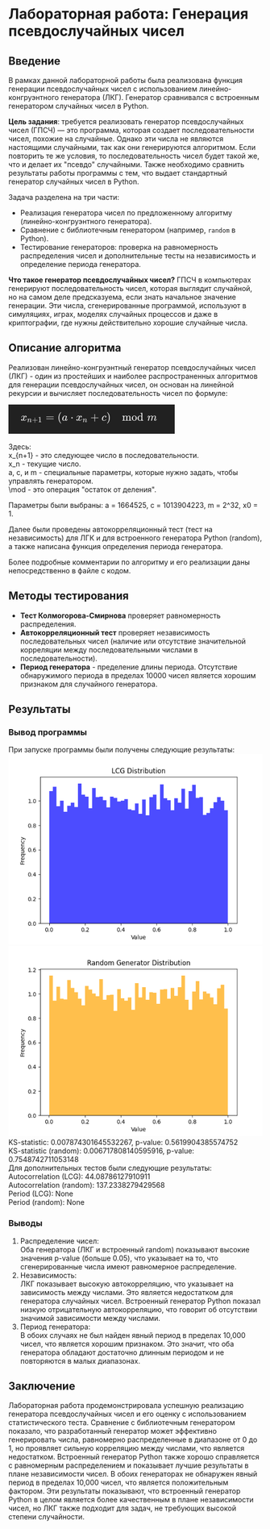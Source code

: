 # Лабораторная работа: Генерация псевдослучайных чисел

## Введение
В рамках данной лабораторной работы была реализована функция генерации псевдослучайных чисел с использованием линейно-конгруэнтного генератора (ЛКГ). Генератор сравнивался с встроенным генератором случайных чисел в Python.

**Цель задания**: требуется реализовать генератор псевдослучайных чисел (ГПСЧ) — это программа, которая создает последовательности чисел, похожие на случайные. Однако эти числа не являются настоящими случайными, так как они генерируются алгоритмом. Если повторить те же условия, то последовательность чисел будет такой же, что и делает их "псевдо" случайными. Также необходимо сравнить результаты работы программы с тем, что выдает стандартный генератор случайных чисел в Python.

Задача разделена на три части:
- Реализация генератора чисел по предложенному алгоритму (линейно-конгруэнтного генератора).
- Сравнение с библиотечным генератором (например, `random` в Python).
- Тестирование генераторов: проверка на равномерность распределения чисел и дополнительные тесты на независимость и определение периода генератора.

**Что такое генератор псевдослучайных чисел?**
ГПСЧ в компьютерах генерируют последовательность чисел, которая выглядит случайной, но на самом деле предсказуема, если знать начальное значение генерации. Эти числа, сгенерированные программой, используют в симуляциях, играх, моделях случайных процессов и даже в криптографии, где нужны действительно хорошие случайные числа.

## Описание алгоритма
Реализован линейно-конгруэнтный генератор псевдослучайных чисел (ЛКГ) - один из простейших и наиболее распространенных алгоритмов для генерации псевдослучайных чисел, он основан на линейной рекурсии и вычисляет последовательность чисел по формуле:

![Алгоритм](alg.png)     
  
Здесь:   
    x_{n+1} - это следующее число в последовательности.   
    x_n - текущие число.   
    a, c, и m - специальные параметры, которые нужно    задать, чтобы управлять генератором.   
    \mod - это операция "остаток от деления".   

Параметры были выбраны: a = 1664525, c = 1013904223, m = 2^32, x0 = 1.   

Далее были проведены автокорреляционный тест (тест на независимость) для ЛГК и для встроенного генератора Python (random), а также написана функция определения периода генератора. 

Более подробные комментарии по алгоритму и его реализации даны непосредственно в файле с кодом.

## Методы тестирования
- **Тест Колмогорова-Смирнова** проверяет равномерность распределения.
- **Автокорреляционный тест** проверяет независимость последовательных чисел (наличие или отсутствие значительной корреляции между последовательными числами в последовательности).
- **Период генератора** - пределение длины периода. Отсутствие обнаружимого периода в пределах 10000 чисел является хорошим признаком для случайного генератора.

## Результаты
### Вывод программы
При запуске программы были получены следующие результаты:
![Гистограмма 1](Figure_1.png)   
![Гистограмма 2](Figure_2.png)   
KS-statistic: 0.007874301645532267, p-value: 0.5619904385574752   
KS-statistic (random): 0.006717808140595916, p-value: 0.7548742711053148   
Для дополнительных тестов были следующие результаты:   
Autocorrelation (LCG): 44.08786127910911   
Autocorrelation (random): 137.2338279429568   
Period (LCG): None   
Period (random): None   

### Выводы
1. Распределение чисел:   
Оба генератора (ЛКГ и встроенный random) показывают высокие значения p-value (больше 0.05), что указывает на то, что сгенерированные числа имеют равномерное распределение.
2. Независимость:   
ЛКГ показывает высокую автокорреляцию, что указывает на зависимость между числами. Это является недостатком для генератора случайных чисел.
Встроенный генератор Python показал низкую отрицательную автокорреляцию, что говорит об отсутствии значимой зависимости между числами.
3. Период генератора:   
В обоих случаях не был найден явный период в пределах 10,000 чисел, что является хорошим признаком. Это значит, что оба генератора обладают достаточно длинным периодом и не повторяются в малых диапазонах.

## Заключение
Лабораторная работа продемонстрировала успешную реализацию генератора псевдослучайных чисел и его оценку с использованием статистического теста. Сравнение с библиотечным генератором показало, что разработанный генератор может эффективно генерировать числа, равномерно распределенные в диапазоне от 0 до 1, но проявляет сильную корреляцию между числами, что является недостатком. 
Встроенный генератор Python также хорошо справляется с равномерным распределением и показывает лучшие результаты в плане независимости чисел.
В обоих генераторах не обнаружен явный период в пределах 10,000 чисел, что является положительным фактором.
Эти результаты показывают, что встроенный генератор Python в целом является более качественным в плане независимости чисел, но ЛКГ также подходит для задач, не требующих высокой степени случайности.

